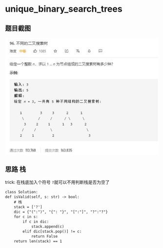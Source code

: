 # unique_binary_search_trees

## 题目截图
 ![](unique_binary_search_trees.jpg)

## 思路 栈

trick: 在栈底加入个符号 `?`就可以不用判断栈是否为空了


    class Solution:
    def isValid(self, s: str) -> bool:
        # 栈
        stack = ['?']
        dic = {"(":")", "{": "}", "[":"]", "?":"?"}
        for c in s:
            if c in dic:
                stack.append(c)
            elif dic[stack.pop()] != c:
                return False
        return len(stack) == 1
